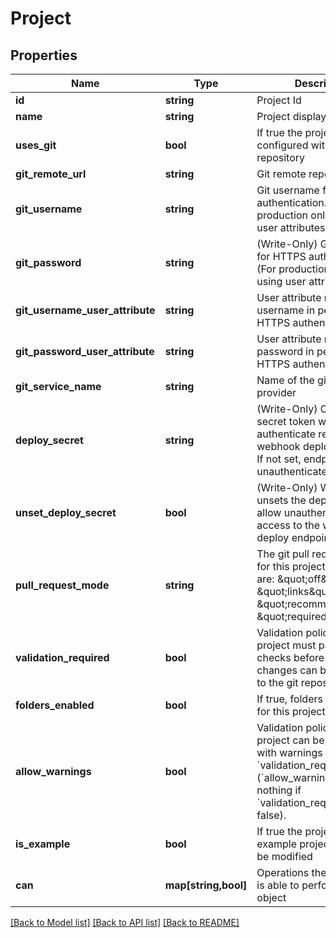 # Project

## Properties
Name | Type | Description | Notes
------------ | ------------- | ------------- | -------------
**id** | **string** | Project Id | [optional] 
**name** | **string** | Project display name | [optional] 
**uses_git** | **bool** | If true the project is configured with a git repository | [optional] 
**git_remote_url** | **string** | Git remote repository url | [optional] 
**git_username** | **string** | Git username for HTTPS authentication. (For production only, if using user attributes.) | [optional] 
**git_password** | **string** | (Write-Only) Git password for HTTPS authentication. (For production only, if using user attributes.) | [optional] 
**git_username_user_attribute** | **string** | User attribute name for username in per-user HTTPS authentication. | [optional] 
**git_password_user_attribute** | **string** | User attribute name for password in per-user HTTPS authentication. | [optional] 
**git_service_name** | **string** | Name of the git service provider | [optional] 
**deploy_secret** | **string** | (Write-Only) Optional secret token with which to authenticate requests to the webhook deploy endpoint. If not set, endpoint is unauthenticated. | [optional] 
**unset_deploy_secret** | **bool** | (Write-Only) When true, unsets the deploy secret to allow unauthenticated access to the webhook deploy endpoint. | [optional] 
**pull_request_mode** | **string** | The git pull request policy for this project. Valid values are: \&quot;off\&quot;, \&quot;links\&quot;, \&quot;recommended\&quot;, \&quot;required\&quot;. | [optional] 
**validation_required** | **bool** | Validation policy: If true, the project must pass validation checks before project changes can be committed to the git repository | [optional] 
**folders_enabled** | **bool** | If true, folders are enabled for this project | [optional] 
**allow_warnings** | **bool** | Validation policy: If true, the project can be committed with warnings when &#x60;validation_required&#x60; is true. (&#x60;allow_warnings&#x60; does nothing if &#x60;validation_required&#x60; is false). | [optional] 
**is_example** | **bool** | If true the project is an example project and cannot be modified | [optional] 
**can** | **map[string,bool]** | Operations the current user is able to perform on this object | [optional] 

[[Back to Model list]](../README.md#documentation-for-models) [[Back to API list]](../README.md#documentation-for-api-endpoints) [[Back to README]](../README.md)


